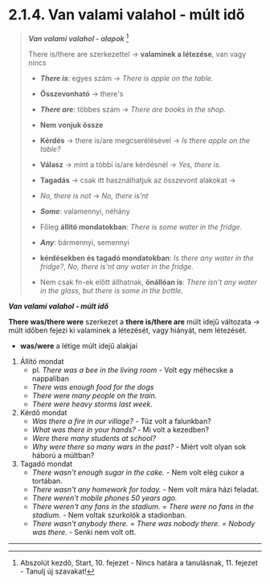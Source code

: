 # 2.1.4. Van valami valahol - múlt idő

>***Van valami valahol - alapok*** [^1]
>
>There is/there are szerkezettel -> **valaminek a létezése**, van vagy nincs
>
>* ***There is***: egyes szám -> *There is apple on the table.*
>  * **Összevonható** -> there's
>* ***There are***: többes szám -> *There are books in the shop.*
>  * **Nem vonjuk össze**
>* **Kérdés** -> there is/are megcserélésével -> *Is there apple on the table?*
>* **Válasz** -> mint a többi is/are kérdésnél -> *Yes, there is.*
>* **Tagadás** -> csak itt használhatjuk az összevont alakokat ->
>  * *No, there is not* -> *No, there is'nt*
>
>* ***Some***: valamennyi, néhány
>  * Főleg **állító mondatokban**: *There is some water in the fridge.*
>* ***Any***: bármennyi, semennyi
>  * **kérdésekben és tagadó mondatokban**: *Is there any water in the fridge?*, *No, there is'nt any water in the fridge.*
>* Nem csak fn-ek előtt állhatnak, **önállóan is**: *There isn't any water in the glass, but there is some in the bottle.*

***Van valami valahol - múlt idő***

**There was/there were** szerkezet a **there is/there are** múlt idejű változata -> múlt időben fejezi ki valaminek a létezését, vagy hiányát, nem létezését.
* **was/were** a létige múlt idejű alakjai

1. Állító mondat
   * pl. *There was a bee in the living room* - Volt egy méhecske a nappaliban
   * *There was enough food for the dogs*
   * *There were many people on the train.*
   * *There were heavy storms last week.*
2. Kérdő mondat
   * *Was there a fire in our village?* - Tűz volt a falunkban?
   * *What was there in your hands?* - Mi volt a kezedben?
   * *Were there many students at school?*
   * *Why were there so many wars in the past?* - Miért volt olyan sok háború a múltban?
3. Tagadó mondat
   * *There wasn't enough sugar in the cake.* - Nem volt elég cukor a tortában.
   * *There wasn't any homework for today.* - Nem volt mára házi feladat.
   * *There weren't mobile phones 50 years ago.*
   * *There weren't any fans in the stadium. = There were no fans in the stadium.* - Nem voltak szurkolók a stadionban.
   * *There wasn't anybody there. = There was nobody there. = Nobody was there.* - Senki nem volt ott.

---
[^1]: Abszolút kezdő, Start, 10. fejezet - Nincs határa a tanulásnak, 11. fejezet - Tanulj új szavakat!